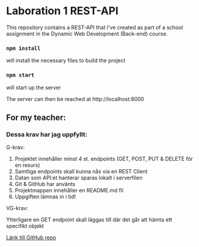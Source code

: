# Laboration 1 REST-API

This repository contains a REST-API that I've created as part of a school assignment in the Dynamic Web Development (Back-end) course.

### `npm install`
will install the necessary files to build the project

### `npm start`
will start up the server

The server can then be reached at http://localhost:8000

## For my teacher:

### Dessa krav har jag uppfyllt:

G-krav:
1. Projektet innehåller minst 4 st. endpoints (GET, POST, PUT & DELETE för en resurs)
2. Samtliga endpoints skall kunna nås via en REST Client 
3. Datan som API:et hanterar sparas lokalt i serverfilen
4. Git & GitHub har använts
5. Projektmappen innehåller en README.md fil
6. Uppgiften lämnas in i tid!

VG-krav:

Ytterligare en GET endpoint skall läggas till där det går att hämta ett specifikt objekt

[Länk till GitHub repo](https://github.com/olivernygren/Laboration-1-REST-API)
